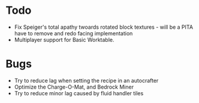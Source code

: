 # Todo
- Fix Speiger's total apathy twoards rotated block textures - will be a PITA have to remove and redo facing implementation
- Multiplayer support for Basic Worktable.

# Bugs
- Try to reduce lag when setting the recipe in an autocrafter
- Optimize the Charge-O-Mat, and Bedrock Miner
- Try to reduce minor lag caused by fluid handler tiles
